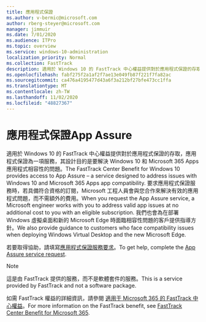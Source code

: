 ```yaml
---
title: 應用程式保證
ms.author: v-bermic@microsoft.com
author: rberg-steyer@microsoft.com
manager: jimmuir
ms.date: 7/01/2020
ms.audience: ITPro
ms.topic: overview
ms.service: windows-10-administration
localization_priority: Normal
ms.collection: FastTrack
description: 適用於 Windows 10 的 FastTrack 中心權益提供對於應用程式保證的存取，應用程式保證為一項服務，其設計目的是要解決 Windows 10 和 Microsoft 365 Apps 應用程式相容性的問題。
ms.openlocfilehash: fabf275f2a1af2f7ae13e049fb87f221f7fa82ac
ms.sourcegitcommit: ca476a4195477d43a6f3a212bf27bfe473cc1ffa
ms.translationtype: MT
ms.contentlocale: zh-TW
ms.lasthandoff: 11/02/2020
ms.locfileid: "48827367"
---
```

# <a name="app-assure"></a><span data-ttu-id="877c8-103">應用程式保證</span><span class="sxs-lookup"><span data-stu-id="877c8-103">App Assure</span></span>

<span data-ttu-id="877c8-104">適用於 Windows 10 的 FastTrack 中心權益提供對於應用程式保證的存取，應用程式保證為一項服務，其設計目的是要解決 Windows 10 和 Microsoft 365 Apps 應用程式相容性的問題。</span><span class="sxs-lookup"><span data-stu-id="877c8-104">The FastTrack Center Benefit for Windows 10 provides access to App Assure – a service designed to address issues with Windows 10 and Microsoft 365 Apps app compatibility.</span></span> <span data-ttu-id="877c8-105">要求應用程式保證服務時，若具備符合資格的訂閱，Microsoft 工程人員會與您合作來解決有效的應用程式問題，而不需額外的費用。</span><span class="sxs-lookup"><span data-stu-id="877c8-105">When you request the App Assure service, a Microsoft engineer works with you to address valid app issues at no additional cost to you with an eligible subscription.</span></span> <span data-ttu-id="877c8-106">我們也會為在部署 Windows 虛擬桌面和新的 Microsoft Edge 時面臨相容性問題的客戶提供指導方針。</span><span class="sxs-lookup"><span data-stu-id="877c8-106">We also provide guidance to customers who face compatibility issues when deploying Windows Virtual Desktop and the new Microsoft Edge.</span></span> 

<span data-ttu-id="877c8-107">若要取得協助，請填寫[應用程式保證服務要求](https://go.microsoft.com/fwlink/?linkid=2022721)。</span><span class="sxs-lookup"><span data-stu-id="877c8-107">To get help, complete the [App Assure service request](https://go.microsoft.com/fwlink/?linkid=2022721).</span></span>

  > [!NOTE]
> <span data-ttu-id="877c8-108">這是由 FastTrack 提供的服務，而不是軟體套件的服務。</span><span class="sxs-lookup"><span data-stu-id="877c8-108">This is a service provided by FastTrack and not a software package.</span></span>

<span data-ttu-id="877c8-109">如需 FastTrack 權益的詳細資訊，請參閱 [適用于 Microsoft 365 的 FastTrack 中心權益](introduction.md)。</span><span class="sxs-lookup"><span data-stu-id="877c8-109">For more information on the FastTrack benefit, see [FastTrack Center Benefit for Microsoft 365](introduction.md).</span></span>